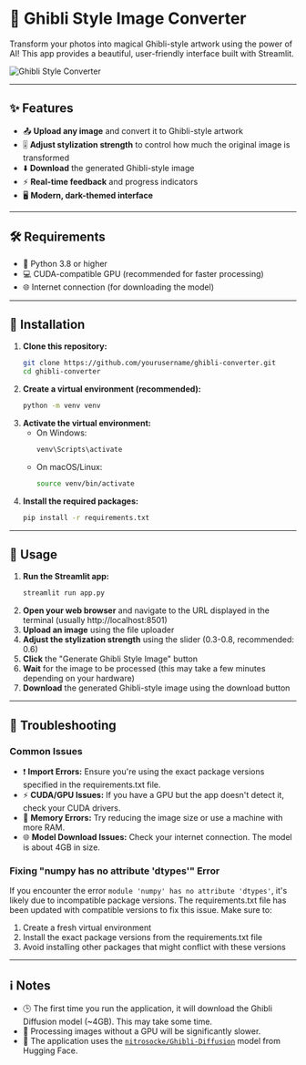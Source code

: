 # 🎨 Ghibli Style Image Converter

Transform your photos into magical Ghibli-style artwork using the power of AI! This app provides a beautiful, user-friendly interface built with Streamlit.

![Ghibli Style Converter](https://media0.giphy.com/media/v1.Y2lkPTc5MGI3NjExcWsxeng0NnM5MDJobTVsb2dnajZ3cng5dmdyZnR5cHY3NnVzZDd6MCZlcD12MV9pbnRlcm5hbF9naWZfYnlfaWQmY3Q9Zw/F99PZtJC8Hxm0/giphy.gif)

---

## ✨ Features

- 📤 **Upload any image** and convert it to Ghibli-style artwork
- 🎚️ **Adjust stylization strength** to control how much the original image is transformed
- ⬇️ **Download** the generated Ghibli-style image
- ⚡ **Real-time feedback** and progress indicators
- 🖥️ **Modern, dark-themed interface**

---


## 🛠️ Requirements

- 🐍 Python 3.8 or higher
- 💻 CUDA-compatible GPU (recommended for faster processing)
- 🌐 Internet connection (for downloading the model)

---

## 🚀 Installation

1. **Clone this repository:**
   ```bash
   git clone https://github.com/yourusername/ghibli-converter.git
   cd ghibli-converter
   ```
2. **Create a virtual environment (recommended):**
   ```bash
   python -m venv venv
   ```
3. **Activate the virtual environment:**
   - On Windows:
     ```bash
     venv\Scripts\activate
     ```
   - On macOS/Linux:
     ```bash
     source venv/bin/activate
     ```
4. **Install the required packages:**
   ```bash
   pip install -r requirements.txt
   ```

---

## 🏃 Usage

1. **Run the Streamlit app:**
   ```bash
   streamlit run app.py
   ```
2. **Open your web browser** and navigate to the URL displayed in the terminal (usually http://localhost:8501)
3. **Upload an image** using the file uploader
4. **Adjust the stylization strength** using the slider (0.3-0.8, recommended: 0.6)
5. **Click** the "Generate Ghibli Style Image" button
6. **Wait** for the image to be processed (this may take a few minutes depending on your hardware)
7. **Download** the generated Ghibli-style image using the download button

---

## 🧩 Troubleshooting

### Common Issues

- ❗ **Import Errors:** Ensure you're using the exact package versions specified in the requirements.txt file.
- ⚡ **CUDA/GPU Issues:** If you have a GPU but the app doesn't detect it, check your CUDA drivers.
- 🧠 **Memory Errors:** Try reducing the image size or use a machine with more RAM.
- 🌐 **Model Download Issues:** Check your internet connection. The model is about 4GB in size.

### Fixing "numpy has no attribute 'dtypes'" Error

If you encounter the error `module 'numpy' has no attribute 'dtypes'`, it's likely due to incompatible package versions. The requirements.txt file has been updated with compatible versions to fix this issue. Make sure to:

1. Create a fresh virtual environment
2. Install the exact package versions from the requirements.txt file
3. Avoid installing other packages that might conflict with these versions

---

## ℹ️ Notes

- 🕒 The first time you run the application, it will download the Ghibli Diffusion model (~4GB). This may take some time.
- 🐢 Processing images without a GPU will be significantly slower.
- 🤗 The application uses the [`nitrosocke/Ghibli-Diffusion`](https://huggingface.co/nitrosocke/Ghibli-Diffusion) model from Hugging Face.
